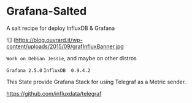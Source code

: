 # Grafana-Salted
A salt recipe for deploy InfluxDB &amp; Grafana

![] (https://blog.ouvrard.it/wp-content/uploads/2015/09/grafInfluxBanner.jpg

```Work on Debian Jessie```, and maybe on other distros

```Grafana 2.5.0```
```InfluxDB  0.9.4.2```

This State provide Grafana Stack for using Telegraf as a Metric sender.

https://github.com/influxdata/telegraf
